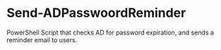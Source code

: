 # Send-ADPasswoordReminder
PowerShell Script that checks AD for password expiration, and sends a reminder email to users. 
